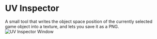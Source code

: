 # UV Inspector
A small tool that writes the object space position of the currently selected game object into a texture, and lets you save it as a PNG.
![UV Inspector Window](http://i.imgur.com/6BE3faO.png)